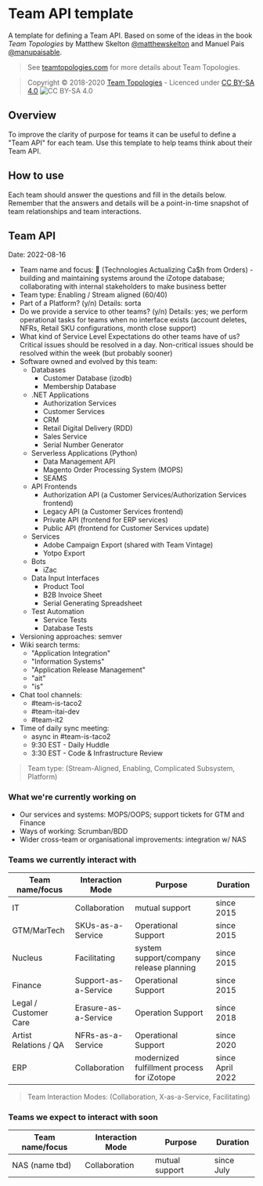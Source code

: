 # Team API template

A template for defining a Team API. Based on some of the ideas in the book _Team Topologies_ by Matthew Skelton [@matthewskelton](https://github.com/matthewskelton) and Manuel Pais [@manupaisable](https://github.com/manupaisable).

> See [teamtopologies.com](https://teamtopologies.com/) for more details about Team Topologies.

> Copyright © 2018-2020 [Team Topologies](https://teamtopologies.com/) - Licenced under [CC BY-SA 4.0](https://creativecommons.org/licenses/by-sa/4.0/) ![CC BY-SA 4.0](https://licensebuttons.net/l/by-sa/3.0/88x31.png)

## Overview

To improve the clarity of purpose for teams it can be useful to define a "Team API" for each team. Use this template to help teams think about their Team API.

## How to use

Each team should answer the questions and fill in the details below. Remember that the answers and details will be a point-in-time snapshot of team relationships and team interactions.

## Team API

Date: 2022-08-16

* Team name and focus: 🌮 (Technologies Actualizing Ca$h from Orders) - building and maintaining systems around the iZotope database; collaborating with internal stakeholders to make business better
* Team type: Enabling / Stream aligned (60/40)
* Part of a Platform? (y/n) Details: sorta
* Do we provide a service to other teams? (y/n) Details: yes; we perform operational tasks for teams when no interface exists (account deletes, NFRs, Retail SKU configurations, month close support)
* What kind of Service Level Expectations do other teams have of us? Critical issues should be resolved in a day.  Non-critical issues should be resolved within the week (but probably sooner)
* Software owned and evolved by this team: 
  * Databases
    * Customer Database (izodb)
    * Membership Database
  * .NET Applications
    * Authorization Services
    * Customer Services
    * CRM
    * Retail Digital Delivery (RDD)
    * Sales Service
    * Serial Number Generator
  * Serverless Applications (Python)
    * Data Management API
    * Magento Order Processing System (MOPS)
    * SEAMS
  * API Frontends
    * Authorization API (a Customer Services/Authorization Services frontend)
    * Legacy API (a Customer Services frontend)
    * Private API (frontend for ERP services)
    * Public API (frontend for Customer Services update)
  * Services
    * Adobe Campaign Export (shared with Team Vintage)
    * Yotpo Export
  * Bots
    * iZac
  * Data Input Interfaces
    * Product Tool
    * B2B Invoice Sheet
    * Serial Generating Spreadsheet
  * Test Automation
    * Service Tests
    * Database Tests
* Versioning approaches: semver
* Wiki search terms: 
  * "Application Integration"
  * "Information Systems"
  * "Application Release Management"
  * "ait"
  * "is"
* Chat tool channels: 
  * #team-is-taco2 
  * #team-itai-dev 
  * #team-it2
* Time of daily sync meeting: 
  * async in #team-is-taco2
  * 9:30 EST - Daily Huddle
  * 3:30 EST - Code & Infrastructure Review

> Team type: (Stream-Aligned, Enabling, Complicated Subsystem, Platform)

### What we're currently working on

* Our services and systems: MOPS/OOPS; support tickets for GTM and Finance
* Ways of working: Scrumban/BDD
* Wider cross-team or organisational improvements: integration w/ NAS

### Teams we currently interact with

| Team name/focus | Interaction Mode | Purpose | Duration |
| --------------- | ---------------- | ------- | -------- |
| IT | Collaboration | mutual support | since 2015 |
| GTM/MarTech | SKUs-as-a-Service | Operational Support | since 2015 |
| Nucleus | Facilitating | system support/company release planning | since 2015 |
| Finance | Support-as-a-Service | Operational Support | since 2015 |
| Legal / Customer Care | Erasure-as-a-Service | Operation Support | since 2018 |
| Artist Relations / QA | NFRs-as-a-Service | Operational Support | since 2020 |
| ERP | Collaboration | modernized fulfillment process for iZotope | since April 2022 |

> Team Interaction Modes: (Collaboration, X-as-a-Service, Facilitating)

### Teams we expect to interact with soon

| Team name/focus | Interaction Mode | Purpose | Duration |
| --------------- | ---------------- | ------- | -------- |
| NAS (name tbd) | Collaboration | mutual support | since July |


